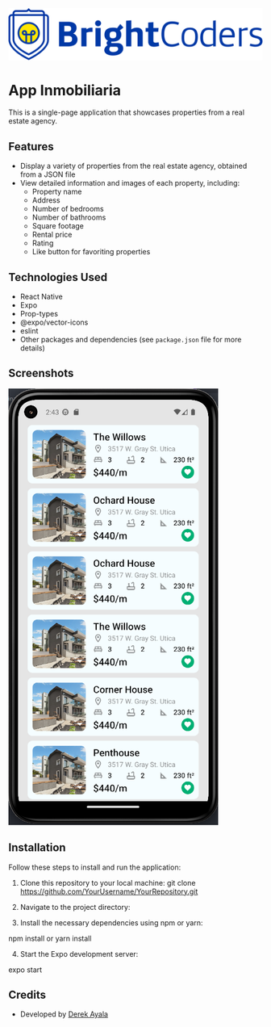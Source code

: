 ![BrightCoders Logo](img/logo.png)

# App Inmobiliaria

This is a single-page application that showcases properties from a real estate agency.

## Features

- Display a variety of properties from the real estate agency, obtained from a JSON file
- View detailed information and images of each property, including:
  - Property name
  - Address
  - Number of bedrooms
  - Number of bathrooms
  - Square footage
  - Rental price
  - Rating
  - Like button for favoriting properties

## Technologies Used

- React Native
- Expo
- Prop-types
- @expo/vector-icons
- eslint
- Other packages and dependencies (see `package.json` file for more details)

## Screenshots

![Screenshot Home Page](img/screenshot.png)

## Installation

Follow these steps to install and run the application:

1. Clone this repository to your local machine: git clone https://github.com/YourUsername/YourRepository.git

2. Navigate to the project directory:

3. Install the necessary dependencies using npm or yarn:

npm install or yarn install

4. Start the Expo development server:

expo start

## Credits

- Developed by [Derek Ayala](https://github.com/DerekAyala)
